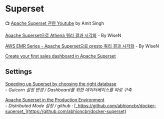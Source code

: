 # Superset

📺 [Apache Superset 관련 Youtube](https://www.youtube.com/watch?v=z350Gbi463I\&list=PLzRV\_ObjEwmMLAQBdcFCKPVBk2tdFVRhO) by Amit Singh

[Apache Superset으로 Athena 쿼리 결과 시각화](https://www.wisen.co.kr/pages/blog/blog-detail.html?idx=11442) - By WiseN

[AWS EMR Series - Apache Superset으로 presto 쿼리 결과 시각화](https://dev.wisen.co.kr/pages/blog/blog-detail.html?idx=11295) - By WiseN

[Create your first sales dashboard in Apache Superset](https://medium.com/datadriveninvestor/create-your-first-sales-dashboard-in-apache-superset-c6a7f3d628d6)

## Settings

[Speeding up Superset by choosing the right database](https://jobandtalent.engineering/speeding-up-superset-by-choosing-the-right-database-d85283d39f75)\
&#x20; \-  _Guicorn 설정 변경 / Dashboard를 위한 데이터베이스를 따로 구축_

[Apache Superset in the Production Environment](https://dzone.com/articles/apache-superset-in-the-production-environment)\
&#x20; \- _Distributed Mode 설정 / github :_ [_https://github.com/abhioncbr/docker-superset_](https://github.com/abhioncbr/docker-superset)
